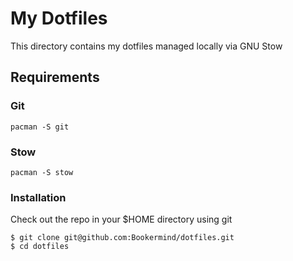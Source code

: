 # My Dotfiles
This directory contains my dotfiles managed locally via GNU Stow

## Requirements

### Git
```
pacman -S git
```

### Stow
```
pacman -S stow
```
### Installation
Check out the repo in your $HOME directory using git
```
$ git clone git@github.com:Bookermind/dotfiles.git
$ cd dotfiles
```
